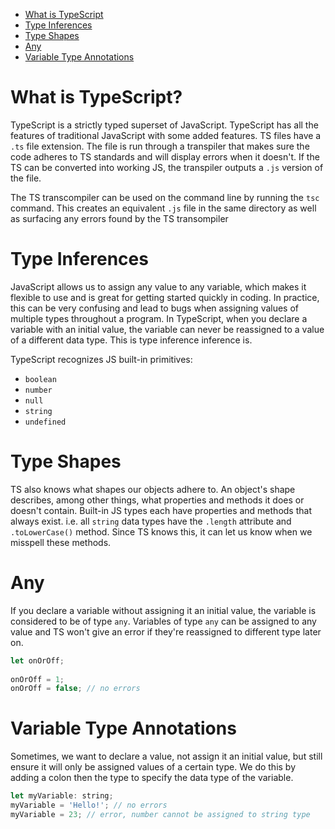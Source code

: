 - [What is TypeScript](#what-is-typescript)
- [Type Inferences](#type-inferences)
- [Type Shapes](#type-shapes)
- [Any](#any)
- [Variable Type Annotations](#variable-type-annotations)

# What is TypeScript?

TypeScript is a strictly typed superset of JavaScript. TypeScript has all the features of traditional JavaScript with some added features. TS files have a `.ts` file extension. The file is run through a transpiler that makes sure the code adheres to TS standards and will display errors when it doesn't. If the TS can be converted into working JS, the transpiler outputs a `.js` version of the file.

The TS transcompiler can be used on the command line by running the `tsc` command. This creates an equivalent `.js` file in the same directory as well as surfacing any errors found by the TS transompiler

# Type Inferences

JavaScript allows us to assign any value to any variable, which makes it flexible to use and is great for getting started quickly in coding. In practice, this can be very confusing and lead to bugs when assigning values of multiple types throughout a program. In TypeScript, when you declare a variable with an initial value, the variable can never be reassigned to a value of a different data type. This is type inference inference is.

TypeScript recognizes JS built-in primitives:

- `boolean`
- `number`
- `null`
- `string`
- `undefined`

# Type Shapes

TS also knows what shapes our objects adhere to. An object's shape describes, among other things, what properties and methods it does or doesn't contain. Built-in JS types each have properties and methods that always exist. i.e. all `string` data types have the `.length` attribute and `.toLowerCase()` method. Since TS knows this, it can let us know when we misspell these methods.

# Any

If you declare a variable without assigning it an initial value, the variable is considered to be of type `any`. Variables of type `any` can be assigned to any value and TS won't give an error if they're reassigned to different type later on.
	
```js
let onOrOff;
	
onOrOff = 1;
onOrOff = false; // no errors
```
	
# Variable Type Annotations

Sometimes, we want to declare a value, not assign it an initial value, but still ensure it will only be assigned values of a certain type. We do this by adding a colon then the type to specify the data type of the variable.
	
```js
let myVariable: string;
myVariable = 'Hello!'; // no errors
myVariable = 23; // error, number cannot be assigned to string type
```
